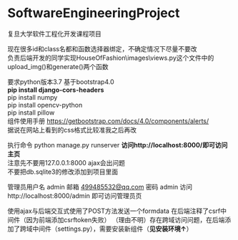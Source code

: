 # SoftwareEngineeringProject
复旦大学软件工程化开发课程项目  

现在很多id和class名都和函数选择器绑定，不确定情况下尽量不要改  
负责后端开发的同学实现HouseOfFashion\images\views.py这个文件中的upload_img()和generate()两个函数

要求python版本3.7 
基于bootstrap4.0  
**pip install django-cors-headers**  
pip install numpy  
pip install opencv-python  
pip install pillow  
组件使用手册 https://getbootstrap.com/docs/4.0/components/alerts/  
据说在网站上看到的css格式比较准我之后再改  

执行命令 python manage.py runserver 
**访问http://localhost:8000/即可访问主页**  
注意先不要用127.0.0.1:8000 ajax会出问题   
不要把db.sqlite3的修改添加到项目里面   

管理员用户名 admin 
邮箱 499485532@qq.com 
密码 admin 
访问http://localhost:8000/admin 即可访问管理员页 

使用ajax与后端交互式使用了POST方法发送一个formdata 
在后端注释了csrf中间件（因为前端添加csrftoken失败） 
（理由不明）存在跨域访问问题，在后端添加了跨域中间件（settings.py），需要安装新组件（**见安装环境↑**）
